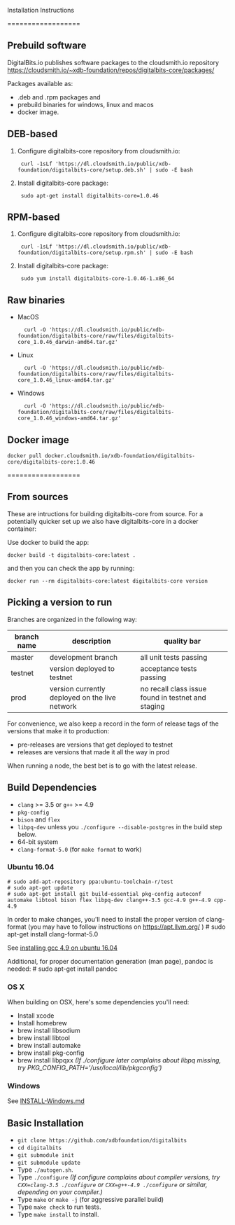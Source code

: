 Installation Instructions

==================
## Prebuild software
DigitalBits.io publishes software packages to the cloudsmith.io repository https://cloudsmith.io/~xdb-foundation/repos/digitalbits-core/packages/

Packages available as:
   - .deb and .rpm packages and 
   - prebuild binaries for windows, linux and macos
   - docker image.  

## DEB-based

1. Configure digitalbits-core repository from cloudsmith.io:

        curl -1sLf 'https://dl.cloudsmith.io/public/xdb-foundation/digitalbits-core/setup.deb.sh' | sudo -E bash

2. Install digitalbits-core package:

        sudo apt-get install digitalbits-core=1.0.46


## RPM-based
1. Configure digitalbits-core repository from cloudsmith.io:

        curl -1sLf 'https://dl.cloudsmith.io/public/xdb-foundation/digitalbits-core/setup.rpm.sh' | sudo -E bash

2. Install digitalbits-core package:

        sudo yum install digitalbits-core-1.0.46-1.x86_64

## Raw binaries

- MacOS

        curl -O 'https://dl.cloudsmith.io/public/xdb-foundation/digitalbits-core/raw/files/digitalbits-core_1.0.46_darwin-amd64.tar.gz'

- Linux

        curl -O 'https://dl.cloudsmith.io/public/xdb-foundation/digitalbits-core/raw/files/digitalbits-core_1.0.46_linux-amd64.tar.gz'

- Windows

        curl -O 'https://dl.cloudsmith.io/public/xdb-foundation/digitalbits-core/raw/files/digitalbits-core_1.0.46_windows-amd64.tar.gz'


## Docker image

    docker pull docker.cloudsmith.io/xdb-foundation/digitalbits-core/digitalbits-core:1.0.46

==================
## From sources

These are intructions for building digitalbits-core from source. For a potentially quicker set up we also have digitalbits-core in a docker container:

Use docker to build the app:
```shell
docker build -t digitalbits-core:latest .
```
and then you can check the app by running:
```shell
docker run --rm digitalbits-core:latest digitalbits-core version
```

## Picking a version to run

Branches are organized in the following way:

| branch name | description | quality bar |
| ----------- | ----------- | ----------- |
| master      | development branch | all unit tests passing |
| testnet     | version deployed to testnet | acceptance tests passing |
| prod        | version currently deployed on the live network | no recall class issue found in testnet and staging |

For convenience, we also keep a record in the form of release tags of the
 versions that make it to production:
 * pre-releases are versions that get deployed to testnet
 * releases are versions that made it all the way in prod

When running a node, the best bet is to go with the latest release.

## Build Dependencies

- `clang` >= 3.5 or `g++` >= 4.9
- `pkg-config`
- `bison` and `flex`
- `libpq-dev` unless you `./configure --disable-postgres` in the build step below.
- 64-bit system
- `clang-format-5.0` (for `make format` to work)

### Ubuntu 16.04

    # sudo add-apt-repository ppa:ubuntu-toolchain-r/test
    # sudo apt-get update
    # sudo apt-get install git build-essential pkg-config autoconf automake libtool bison flex libpq-dev clang++-3.5 gcc-4.9 g++-4.9 cpp-4.9

In order to make changes, you'll need to install the proper version of clang-format (you may have to follow instructions on https://apt.llvm.org/ )
    # sudo apt-get install clang-format-5.0

See [installing gcc 4.9 on ubuntu 16.04](http://askubuntu.com/questions/428198/getting-installing-gcc-g-4-9-on-ubuntu)

Additional, for proper documentation generation (man page), pandoc is needed:
    # sudo apt-get install pandoc

### OS X
When building on OSX, here's some dependencies you'll need:
- Install xcode
- Install homebrew
- brew install libsodium
- brew install libtool
- brew install automake
- brew install pkg-config
- brew install libpqxx *(If ./configure later complains about libpq missing, try PKG_CONFIG_PATH='/usr/local/lib/pkgconfig')*

### Windows
See [INSTALL-Windows.md](INSTALL-Windows.md)

## Basic Installation

- `git clone https://github.com/xdbfoundation/digitalbits`
- `cd digitalbits`
- `git submodule init`
- `git submodule update`
- Type `./autogen.sh`.
- Type `./configure`   *(If configure complains about compiler versions, try `CXX=clang-3.5 ./configure` or `CXX=g++-4.9 ./configure` or similar, depending on your compiler.)*
- Type `make` or `make -j` (for aggressive parallel build)
- Type `make check` to run tests.
- Type `make install` to install.



















